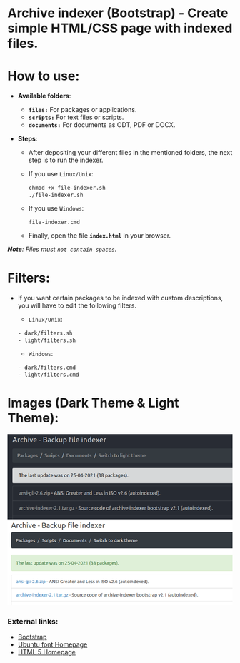 Archive indexer (Bootstrap) - Create simple HTML/CSS page with indexed files.
=============================================================================

# How to use:

  * **Available folders**:
  
    * **`files:`** For packages or applications.
    * **`scripts:`** For text files or scripts.
    * **`documents:`** For documents as ODT, PDF or DOCX.
    
  * **Steps**:
  
    * After depositing your different files in the mentioned folders, the next step is to run the indexer.
    * If you use `Linux/Unix`:
      
      ```shell
      chmod +x file-indexer.sh
      ./file-indexer.sh
      ````
      
    * If you use `Windows`:
    
      ```shell
      file-indexer.cmd
      ````
      
    * Finally, open the file **`index.html`** in your browser.

_**Note**: Files must `not contain spaces`._

# Filters:

  * If you want certain packages to be indexed with custom descriptions, you will have to edit the following filters.
  
    * `Linux/Unix`:
    
    ```shell
    - dark/filters.sh
    - light/filters.sh
    ````
    
    * `Windows`:
    
    ```shell
    - dark/filters.cmd
    - light/filters.cmd
    ````
    
# Images (Dark Theme & Light Theme):

<img src="https://raw.githubusercontent.com/q3aql/archive-indexer-bootstrap/main/dark/ico/archive-dark.png" />

<img src="https://raw.githubusercontent.com/q3aql/archive-indexer-bootstrap/main/light/ico/archive-light.png" />

### External links:

  * [Bootstrap](https://getbootstrap.com/)
  * [Ubuntu font Homepage](https://design.ubuntu.com/font/)
  * [HTML 5 Homepage](https://html.com/html5/)
